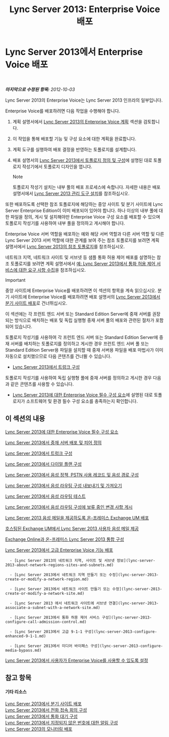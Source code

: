 ﻿---
title: 'Lync Server 2013: Enterprise Voice 배포'
TOCTitle: Enterprise Voice 배포
ms:assetid: b5b593a6-ac30-461c-8c8c-0041e2c9ab04
ms:mtpsurl: https://technet.microsoft.com/ko-kr/library/Gg412876(v=OCS.15)
ms:contentKeyID: 49304788
ms.date: 08/24/2015
mtps_version: v=OCS.15
ms.translationtype: HT
---

# Lync Server 2013에서 Enterprise Voice 배포

 

_**마지막으로 수정된 항목:** 2012-10-03_

Lync Server 2013의 Enterprise Voice는 Lync Server 2013 인프라의 일부입니다.

Enterprise Voice를 배포하려면 다음 작업을 수행해야 합니다.

1.  계획 설명서에서 [Lync Server 2013의 Enterprise Voice 계획](lync-server-2013-planning-for-enterprise-voice.md) 섹션을 검토합니다.

2.  이 작업을 통해 배포할 기능 및 구성 요소에 대한 계획을 완료합니다.

3.  계획 도구를 실행하여 배포 결정을 반영하는 토폴로지를 설계합니다.

4.  배포 설명서의 [Lync Server 2013에서 토폴로지 정의 및 구성](lync-server-2013-defining-and-configuring-the-topology.md)에 설명된 대로 토폴로지 작성기에서 토폴로지 디자인을 엽니다.
    

    > [!NOTE]
    > 토폴로지 작성기 설치는 내부 풀의 배포 프로세스에 속합니다. 자세한 내용은 배포 설명서에서 <A href="lync-server-2013-install-lync-server-administrative-tools.md">Lync Server 2013 관리 도구 설치</A>를 참조하십시오.



또한 배포하도록 선택한 참조 토폴로지에 해당하는 중앙 사이트 및 분기 사이트에 Lync Server Enterprise Edition이 이미 배포되어 있어야 합니다. 하나 이상의 내부 풀에 대한 파일을 정의, 게시 및 설치해야만 Enterprise Voice 구성 요소를 배포할 수 있으며 토폴로지 작성기를 사용하여 내부 풀을 정의하고 게시해야 합니다.

Enterprise Voice 서버 역할을 배포하는 예와 해당 서버 역할과 다른 서버 역할 및 다른 Lync Server 2013 서버 역할에 대한 관계를 보여 주는 참조 토폴로지를 보려면 계획 설명서에서 [Lync Server 2013의 참조 토폴로지](lync-server-2013-reference-topologies.md)를 참조하십시오.

네트워크 지역, 네트워크 사이트 및 서브넷 등 샘플 통화 허용 제어 배포를 설명하는 참조 토폴로지를 보려면 계획 설명서에서 [예: Lync Server 2013에서 통화 허용 제어 서비스에 대한 요구 사항 수집](lync-server-2013-example-of-gathering-your-requirements-for-call-admission-control.md)을 참조하십시오.


> [!IMPORTANT]
> 중앙 사이트에 Enterprise Voice를 배포하려면 이 섹션의 항목을 계속 읽으십시오. 분기 사이트에 Enterprise Voice를 배포하려면 배포 설명서의 <A href="lync-server-2013-deploying-branch-sites.md">Lync Server 2013에서 분기 사이트 배포</A>로 건너뛰십시오.



이 섹션에는 각 프런트 엔드 서버 또는 Standard Edition Server에 중재 서버를 권장되는 방식으로 배치하는 배포 및 독립 실행형 중재 서버 풀의 배포와 관련된 절차가 포함되어 있습니다.

토폴로지 작성기를 사용하여 각 프런트 엔드 서버 또는 Standard Edition Server에 중재 서버를 배치하는 토폴로지를 정의하고 게시한 경우 프런트 엔드 서버 풀 또는 Standard Edition Server용 파일을 설치할 때 중재 서버용 파일을 배포 마법사가 이미 자동으로 설치했으므로 다음 콘텐츠를 건너뛸 수 있습니다.

  - [Lync Server 2013에서 트렁크 구성](lync-server-2013-configuring-trunks.md)

토폴로지 작성기를 사용하여 독립 실행형 풀에 중재 서버를 정의하고 게시한 경우 다음과 같은 콘텐츠를 사용할 수 있습니다.

  - [Lync Server 2013에 대한 Enterprise Voice 필수 구성 요소](lync-server-2013-enterprise-voice-prerequisites.md)에 설명된 대로 토폴로지가 소프트웨어 및 환경 필수 구성 요소를 충족하는지 확인합니다.

## 이 섹션의 내용

   [Lync Server 2013에 대한 Enterprise Voice 필수 구성 요소](lync-server-2013-enterprise-voice-prerequisites.md)

   [Lync Server 2013에서 중재 서버 배포 및 피어 정의](lync-server-2013-deploying-mediation-servers-and-defining-peers.md)

   [Lync Server 2013에서 트렁크 구성](lync-server-2013-configuring-trunks.md)

   [Lync Server 2013에서 다이얼 플랜 구성](lync-server-2013-configuring-dial-plans.md)

   [Lync Server 2013에서 음성 정책, PSTN 사용 레코드 및 음성 경로 구성](lync-server-2013-configuring-voice-policies-pstn-usage-records-and-voice-routes.md)

   [Lync Server 2013에서 음성 라우팅 구성 내보내기 및 가져오기](lync-server-2013-exporting-and-importing-voice-routing-configuration.md)

   [Lync Server 2013에서 음성 라우팅 테스트](lync-server-2013-test-voice-routing.md)

   [Lync Server 2013에서 음성 라우팅 구성에 보류 중인 변경 사항 게시](lync-server-2013-publish-pending-changes-to-the-voice-routing-configuration.md)

   [Lync Server 2013 음성 메일을 제공하도록 온-프레미스 Exchange UM 배포](lync-server-2013-deploying-on-premises-exchange-um-to-provide-lync-server-2013-voice-mail.md)

   [호스팅된 Exchange UM에서 Lync Server 2013 사용자 음성 메일 제공](lync-server-2013-providing-lync-server-users-voice-mail-on-hosted-exchange-um.md)

   [Exchange Online과 온-프레미스 Lync Server 2013 통합 구성](lync-server-2013-configuring-on-premises-lync-server-integration-with-exchange-online.md)

   [Lync Server 2013에서 고급 Enterprise Voice 기능 배포](lync-server-2013-deploying-advanced-enterprise-voice-features.md)
    
      - [Lync Server 2013의 네트워크 지역, 사이트 및 서브넷 정보](lync-server-2013-about-network-regions-sites-and-subnets.md)
    
      - [Lync Server 2013에서 네트워크 지역 만들기 또는 수정](lync-server-2013-create-or-modify-a-network-region.md)
    
      - [Lync Server 2013에서 네트워크 사이트 만들기 또는 수정](lync-server-2013-create-or-modify-a-network-site.md)
    
      - [Lync Server 2013 에서 네트워크 사이트에 서브넷 연결](lync-server-2013-associate-a-subnet-with-a-network-site.md)
    
      - [Lync Server 2013에서 통화 허용 제어 서비스 구성](lync-server-2013-configure-call-admission-control.md)
    
      - [Lync Server 2013에서 고급 9-1-1 구성](lync-server-2013-configure-enhanced-9-1-1.md)
    
      - [Lync Server 2013에서 미디어 바이패스 구성](lync-server-2013-configure-media-bypass.md)

   [Lync Server 2013에서 사용자가 Enterprise Voice를 사용할 수 있도록 설정](lync-server-2013-enable-users-for-enterprise-voice.md)

## 참고 항목

#### 기타 리소스

[Lync Server 2013에서 분기 사이트 배포](lync-server-2013-deploying-branch-sites.md)  
[Lync Server 2013에서 전화 접속 회의 구성](lync-server-2013-configuring-dial-in-conferencing.md)  
[Lync Server 2013에서 통화 대기 구성](lync-server-2013-configuring-call-park.md)  
[Lync Server 2013에서 지정되지 않은 번호에 대한 알림 구성](lync-server-2013-configuring-announcements-for-unassigned-numbers.md)  
[Lync Server 2013의 모니터링 배포](lync-server-2013-deploying-monitoring.md)

